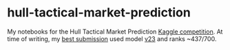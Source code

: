 # hull-tactical-market-prediction
My notebooks for the Hull Tactical Market Prediction [Kaggle competition](https://www.kaggle.com/competitions/hull-tactical-market-prediction). At time of writing, my [best submission]() used model [v23](./v23.ipynb) and ranks ~437/700.
